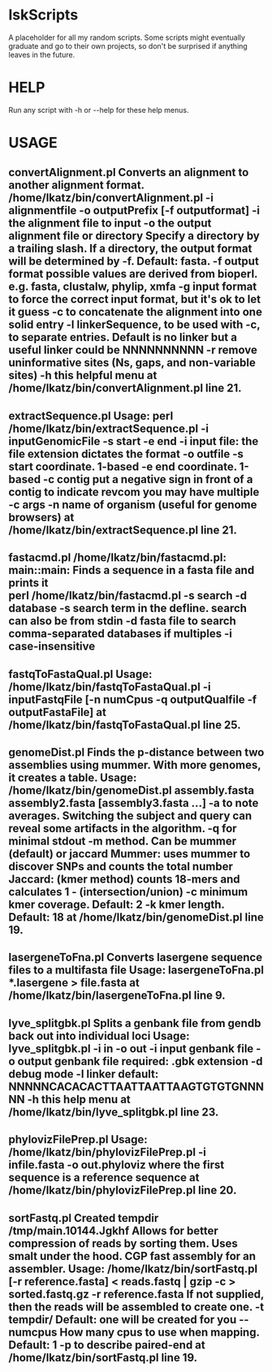 lskScripts
==========

A placeholder for all my random scripts.  Some scripts might eventually graduate and go to their own projects, so don't be surprised if anything leaves in the future.

HELP
==========
Run any script with -h or --help for these help menus.

USAGE
==========

convertAlignment.pl
Converts an alignment to another alignment format.
  /home/lkatz/bin/convertAlignment.pl -i alignmentfile -o outputPrefix [-f outputformat]
  -i the alignment file to input
  -o the output alignment file or directory
    Specify a directory by a trailing slash.
    If a directory, the output format will be determined by -f. Default: fasta.
  -f output format
    possible values are derived from bioperl.
    e.g. fasta, clustalw, phylip, xmfa
  -g input format to force the correct input format, but it's ok to let it guess
  -c to concatenate the alignment into one solid entry
  -l linkerSequence, to be used with -c, to separate entries.
    Default is no linker but a useful linker could be NNNNNNNNNN
  -r remove uninformative sites (Ns, gaps, and non-variable sites)
  -h this helpful menu
   at /home/lkatz/bin/convertAlignment.pl line 21.
----
extractSequence.pl
Usage: perl /home/lkatz/bin/extractSequence.pl -i inputGenomicFile -s start -e end
  -i input file: the file extension dictates the format
  -o outfile
  -s start coordinate. 1-based
  -e end coordinate. 1-based
  -c contig 
    put a negative sign in front of a contig to indicate revcom
    you may have multiple -c args
  -n name of organism (useful for genome browsers)
   at /home/lkatz/bin/extractSequence.pl line 21.
----
fastacmd.pl
/home/lkatz/bin/fastacmd.pl: main::main: 
Finds a sequence in a fasta file and prints it  
perl /home/lkatz/bin/fastacmd.pl -s search -d database
  -s search term in the defline.
    search can also be from stdin
  -d fasta file to search
    comma-separated databases if multiples
  -i case-insensitive
----
fastqToFastaQual.pl
Usage: /home/lkatz/bin/fastqToFastaQual.pl -i inputFastqFile [-n numCpus -q outputQualfile -f outputFastaFile] at /home/lkatz/bin/fastqToFastaQual.pl line 25.
----
genomeDist.pl
Finds the p-distance between two assemblies using mummer. With more genomes, it creates a table.
  Usage: /home/lkatz/bin/genomeDist.pl assembly.fasta assembly2.fasta [assembly3.fasta ...]
  -a to note averages. Switching the subject and query can reveal some artifacts in the algorithm.
  -q for minimal stdout
  -m method.  Can be mummer (default) or jaccard
    Mummer: uses mummer to discover SNPs and counts the total number
    Jaccard: (kmer method) counts 18-mers and calculates 1 - (intersection/union)
  -c minimum kmer coverage. Default: 2
  -k kmer length. Default: 18
   at /home/lkatz/bin/genomeDist.pl line 19.
----
lasergeneToFna.pl
Converts lasergene sequence files to a multifasta file
  Usage: lasergeneToFna.pl *.lasergene > file.fasta
   at /home/lkatz/bin/lasergeneToFna.pl line 9.
----
lyve_splitgbk.pl
Splits a genbank file from gendb back out into individual loci
  Usage: lyve_splitgbk.pl -i in -o out
  -i input genbank file
  -o output genbank file
    required: .gbk extension
  -d
    debug mode
  -l linker
    default: NNNNNCACACACTTAATTAATTAAGTGTGTGNNNNN
  -h
    this help menu
   at /home/lkatz/bin/lyve_splitgbk.pl line 23.
----
phylovizFilePrep.pl
Usage: /home/lkatz/bin/phylovizFilePrep.pl -i infile.fasta -o out.phyloviz
 where the first sequence is a reference sequence at /home/lkatz/bin/phylovizFilePrep.pl line 20.
----
sortFastq.pl
Created tempdir /tmp/main.10144.Jgkhf
Allows for better compression of reads by sorting them. Uses smalt under the hood. CGP fast assembly for an assembler.
  Usage: /home/lkatz/bin/sortFastq.pl [-r reference.fasta] < reads.fastq | gzip -c > sorted.fastq.gz
  -r reference.fasta If not supplied, then the reads will be assembled to create one.
  -t tempdir/ Default: one will be created for you
  --numcpus How many cpus to use when mapping. Default: 1
  -p to describe paired-end
   at /home/lkatz/bin/sortFastq.pl line 19.
----
